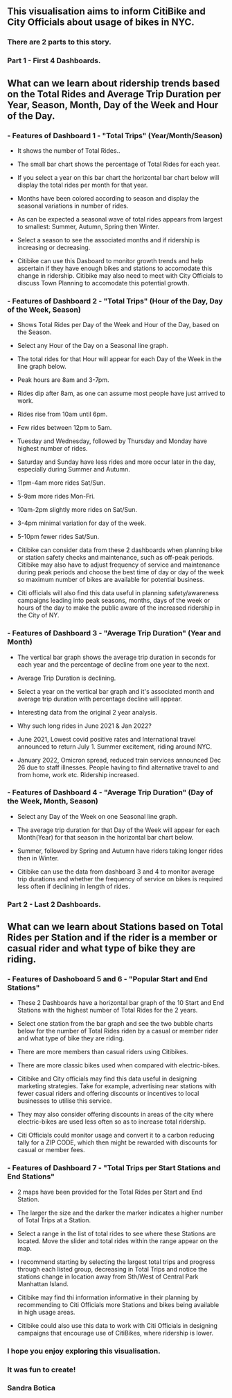 
## This visualisation aims to inform CitiBike and City Officials about usage of bikes in NYC.

### There are 2 parts to this story. 

### Part 1 - First 4 Dashboards.

## What can we learn about ridership trends based on the **Total Rides** and **Average Trip Duration** per Year, Season, Month, Day of the Week and Hour of the Day.
### - Features of Dashboard 1 - "Total Trips" (Year/Month/Season)

 - It shows the number of Total Rides..
 - The small bar chart shows the percentage of Total Rides for each year. 
 - If you select a year on this bar chart the horizontal bar chart below will display the total rides per month for that year.
 - Months have been colored according to season and display the seasonal variations in number of rides.
 - As can be expected a seasonal wave of total rides appears from largest to smallest: Summer, Autumn, Spring then Winter. 
 - Select a season to see the associated months and if ridership is increasing or decreasing.

 - Citibike can use this Dasboard to monitor growth trends and help ascertain if they have enough bikes and stations to accomodate this change in ridership. Citibike may also need to meet with City Officials to discuss Town Planning to accomodate this potential growth.
 
### - Features of Dashboard 2 - "Total Trips" (Hour of the Day, Day of the Week, Season)

 - Shows Total Rides per Day of the Week and Hour of the Day, based on the Season.
 - Select any Hour of the Day on a Seasonal line graph.
 - The total rides for that Hour will appear for each Day of the Week in the line graph below.

 - Peak hours are 8am and 3-7pm. 
 - Rides dip after 8am, as one can assume most people have just arrived to work.
 - Rides rise from 10am until 6pm.
 - Few rides between 12pm to 5am.

 - Tuesday and Wednesday, followed by Thursday and Monday have highest number of rides.
 - Saturday and Sunday have less rides and more occur later in the day, especially during Summer and Autumn. 

 - 11pm-4am more rides Sat/Sun. 
 - 5-9am more rides Mon-Fri.
 - 10am-2pm slightly more rides on Sat/Sun.
 - 3-4pm minimal variation for day of the week.
 - 5-10pm fewer rides Sat/Sun.

 - Citibike can consider data from these 2 dashboards when planning bike or station safety checks and maintenance, such as off-peak periods. Citibike may also have to adjust frequency of service and maintenance during peak periods and choose the best time of day or day of the week so maximum number of bikes are available for potential business.
 
 - Citi officials will also find this data useful in planning safety/awareness campaigns leading into peak seasons, months, days of the week or hours of the day to make the public aware of the increased ridership in the City of NY.

### - Features of Dashboard 3 - "Average Trip Duration" (Year and Month)

 - The vertical bar graph shows the average trip duration in seconds for each year and the percentage of decline from one year to the next.
 - Average Trip Duration is declining.

 - Select a year on the vertical bar graph and it's associated month and average trip duration with percentage decline will appear.

 - Interesting data from the original 2 year analysis.
 - Why such long rides in June 2021 & Jan 2022?
 - June 2021, Lowest covid positive rates and International travel announced to return July 1. Summer excitement, riding around NYC.
 - January 2022, Omicron spread, reduced train services announced Dec 26 due to staff illnesses. People having to find alternative travel to and from home, work etc. Ridership increased.

### - Features of Dashboard 4 - "Average Trip Duration" (Day of the Week, Month, Season)

 - Select any Day of the Week on one Seasonal line graph.
 - The average trip duration for that Day of the Week will appear for each Month(Year) for that season in the horizontal bar chart below.

 - Summer, followed by Spring and Autumn have riders taking longer rides then in Winter.

 - Citibike can use the data from dashboard 3 and 4 to monitor average trip durations and whether the frequency of service on bikes is required less often if declining in length of rides.
 

### Part 2 - Last 2 Dashboards.

## What can we learn about Stations based on **Total Rides** per Station and if the rider is a member or casual rider and what type of bike they are riding.

### - Features of Dashoboard 5 and 6 - "Popular Start and End Stations"

 - These 2 Dashboards have a horizontal bar graph of the 10 Start and End Stations with the highest number of Total Rides for the 2 years. 
 - Select one station from the bar graph and see the two bubble charts below for the number of Total Rides riden by a casual or member rider and what type of bike they are riding.

 - There are more members than casual riders using Citibikes.
 - There are more classic bikes used when compared with electric-bikes.

 - Citibike and City officials may find this data useful in designing marketing strategies. Take for example, advertising near stations with fewer casual riders and offering discounts or incentives to local businesses to utilise this service. 
 - They may also consider offering discounts in areas of the city where electric-bikes are used less often so as to increase total ridership.
 - Citi Officials could monitor usage and convert it to a carbon reducing tally for a ZIP CODE, which then might be rewarded with discounts for casual or member fees.

### - Features of Dashboard 7 - "Total Trips per Start Stations and End Stations"

 - 2 maps have been provided for the Total Rides per Start and End Station.
 - The larger the size and the darker the marker indicates a higher number of Total Trips at a Station.
 - Select a range in the list of total rides to see where these Stations are located. Move the slider and total rides within the range appear on the map.

 - I recommend starting by selecting the largest total trips and progress through each listed group, decreasing in Total Trips and notice the stations change in location away from Sth/West of Central Park Manhattan Island.

 - Citibike may find thi information informative in their planning by recommending to Citi Officials more Stations and bikes being available in high usage areas.
 - Citibike could also use this data to work with Citi Officials in designing campaigns that encourage use of CitiBikes, where ridership is lower.

### I hope you enjoy exploring this visualisation.

### It was fun to create!
### Sandra Botica